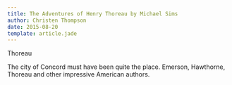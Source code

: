 ```yaml
---
title: The Adventures of Henry Thoreau by Michael Sims
author: Christen Thompson
date: 2015-08-20
template: article.jade 
---
```


Thoreau 

<span class="more"></span>

The city of Concord must have been quite the place. Emerson, Hawthorne, Thoreau and other impressive American authors.
